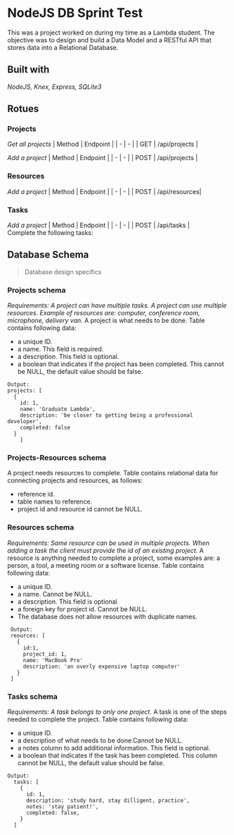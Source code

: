
# NodeJS DB Sprint Test
This was a project worked on during my time as a Lambda student. The objective was to design and build a Data Model and a RESTful API that stores data into a Relational Database.


## Built with
*NodeJS, Knex, Express, SQLite3*

## Rotues

### Projects

*Get all projects*
| Method | Endpoint      |
| - | - |
| GET    | /api/projects | 

*Add a project*
| Method | Endpoint      |
| - | - |
| POST   | /api/projects | 

### Resources
*Add a project*
| Method | Endpoint      |
| - | - |
| POST   | /api/resources| 

### Tasks
*Add a project*
| Method | Endpoint      |
| - | - |
| POST   | /api/tasks    |  
Complete the following tasks:



## Database Schema
> Database design specifics

### Projects schema
*Requirements: A project can have multiple tasks.  A project can use multiple resources. Example of resources are: computer, conference room, microphone, delivery van.*
A project is what needs to be done. Table contains following data:

 - a unique ID.
 - a name. This field is required.
 - a description. This field is optional.
 - a boolean that indicates if the project has been completed. This cannot be NULL, the default value should be false.
 
  ```
  Output:
  projects: [
    {
      id: 1,
      name: 'Graduate Lambda',
      description: 'be closer to getting being a professional developer',
      completed: false
    }
      ]
 ```
 
 ### Projects-Resources schema
 A project needs resources to complete. Table contains relational data for connecting projects and resources, as follows:
 
 - reference id.
 - table names to reference.
 - project id and resource id cannot be NULL.
 
 
 ### Resources schema
 *Requirements:  Same resource can be used in multiple projects. When adding a task the client must provide the id of an existing project.*
A resource is anything needed to complete a project, some examples are: a person, a tool, a meeting room or a software license. Table contains following data:

 - a unique ID.
 - a name. Cannot be NULL.
 - a description. This field is optional
 - a foreign key for project id. Cannot be NULL.
 - The database does not allow resources with duplicate names.
 
 ```
  Output:
  reources: [
    {
      id:1,
      project_id: 1,
      name: 'MacBook Pro'
      description: 'an overly expensive laptop computer'
    }
  ]
```

### Tasks schema

*Requirements: A task belongs to only one project.* 
A task is one of the steps needed to complete the project. Table contains following data:

 - a unique ID.
 - a description of what needs to be done.Cannot be NULL.
 - a notes column to add additional information. This field is optional.
 - a boolean that indicates if the task has been completed. This column cannot be NULL, the default value should be false.

```
Output:
  tasks: [
    {
      id: 1,
      description: 'study hard, stay dilligent, practice',
      notes: 'stay patient!', 
      completed: false,
    }
  ]
```
